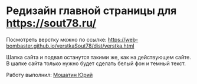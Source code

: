 # Редизайн главной страницы для https://sout78.ru/

Посмотреть верстку можно по ссылке: https://web-bombaster.github.io/verstkaSout78/dist/verstka.html

Шапка сайта и подвал останутся такими же, как на действующем сайте. В шапке сайта только нужно будет сделать белый фон и темный текст.

Работу выполнил: [Мошатин Юрий](https://vk.com/moshatin)
